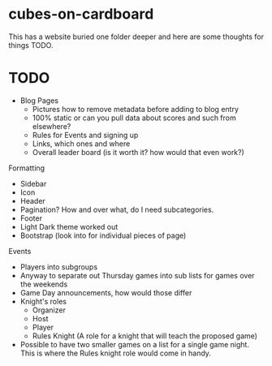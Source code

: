 # cubes-on-cardboard

This has a website buried one folder deeper and here are some thoughts for things TODO. 

# TODO

* Blog Pages
	- Pictures how to remove metadata before adding to blog entry
	- 100% static or can you pull data about scores and such from elsewhere?
	- Rules for Events and signing up
	- Links, which ones and where
	- Overall leader board (is it worth it? how would that even work?)

Formatting 
- Sidebar
- Icon
- Header
- Pagination? How and over what, do I need subcategories.
- Footer
- Light Dark theme worked out
- Bootstrap (look into for individual pieces of page)

Events
- Players into subgroups
- Anyway to separate out Thursday games into sub lists for games over the weekends
- Game Day announcements, how would those differ
- Knight's roles
	- Organizer
	- Host
	- Player
	- Rules Knight (A role for a knight that will teach the proposed game)
- Possible to have two smaller games on a list for a single game night.  This is where the Rules knight role would come in handy.
